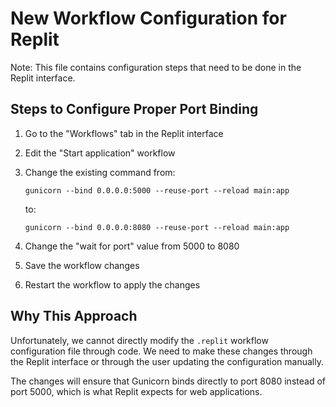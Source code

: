 # New Workflow Configuration for Replit

Note: This file contains configuration steps that need to be done in the Replit interface.

## Steps to Configure Proper Port Binding

1. Go to the "Workflows" tab in the Replit interface
2. Edit the "Start application" workflow
3. Change the existing command from:
   ```
   gunicorn --bind 0.0.0.0:5000 --reuse-port --reload main:app
   ```
   
   to:
   ```
   gunicorn --bind 0.0.0.0:8080 --reuse-port --reload main:app
   ```

4. Change the "wait for port" value from 5000 to 8080
5. Save the workflow changes
6. Restart the workflow to apply the changes

## Why This Approach

Unfortunately, we cannot directly modify the `.replit` workflow configuration file through code. We need to make these changes through the Replit interface or through the user updating the configuration manually.

The changes will ensure that Gunicorn binds directly to port 8080 instead of port 5000, which is what Replit expects for web applications.